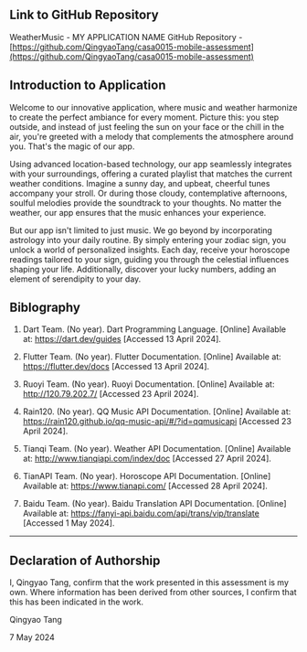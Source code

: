 <!---

---
title: "CASA0017: Mobile System Final Assessment"
author: "Steven Gray"
date: "7 May 2024"
---

-->


## Link to GitHub Repository

WeatherMusic - MY APPLICATION NAME
GitHub Repository - [https://github.com/QingyaoTang/casa0015-mobile-assessment](https://github.com/QingyaoTang/casa0015-mobile-assessment)

## Introduction to Application

Welcome to our innovative application, where music and weather harmonize to create the perfect ambiance for every moment. Picture this: you step outside, and instead of just feeling the sun on your face or the chill in the air, you're greeted with a melody that complements the atmosphere around you. That's the magic of our app.

Using advanced location-based technology, our app seamlessly integrates with your surroundings, offering a curated playlist that matches the current weather conditions. Imagine a sunny day, and upbeat, cheerful tunes accompany your stroll. Or during those cloudy, contemplative afternoons, soulful melodies provide the soundtrack to your thoughts. No matter the weather, our app ensures that the music enhances your experience.

But our app isn't limited to just music. We go beyond by incorporating astrology into your daily routine. By simply entering your zodiac sign, you unlock a world of personalized insights. Each day, receive your horoscope readings tailored to your sign, guiding you through the celestial influences shaping your life. Additionally, discover your lucky numbers, adding an element of serendipity to your day.

## Biblography

1. Dart Team. (No year). Dart Programming Language. [Online] Available at: https://dart.dev/guides [Accessed 13 April 2024].

2. Flutter Team. (No year). Flutter Documentation. [Online] Available at: https://flutter.dev/docs [Accessed 13 April 2024].

3. Ruoyi Team. (No year). Ruoyi Documentation. [Online] Available at: http://120.79.202.7/ [Accessed 23 April 2024].

4. Rain120. (No year). QQ Music API Documentation. [Online] Available at: https://rain120.github.io/qq-music-api/#/?id=qqmusicapi [Accessed 23 April 2024].

5. Tianqi Team. (No year). Weather API Documentation. [Online] Available at: http://www.tianqiapi.com/index/doc [Accessed 27 April 2024].

6. TianAPI Team. (No year). Horoscope API Documentation. [Online] Available at: https://www.tianapi.com/ [Accessed 28 April 2024].

7. Baidu Team. (No year). Baidu Translation API Documentation. [Online] Available at: https://fanyi-api.baidu.com/api/trans/vip/translate [Accessed 1 May 2024].


----

## Declaration of Authorship

I, Qingyao Tang, confirm that the work presented in this assessment is my own. Where information has been derived from other sources, I confirm that this has been indicated in the work.


Qingyao Tang

7 May 2024
